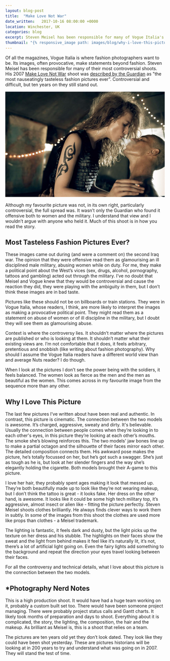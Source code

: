 ```yaml
---
layout: blog-post
title:  "Make Love Not War"
date_written:   2017-10-16 08:00:00 +0000
location: Winchester, UK
categories: blog
excerpt: Steven Meisel has been responsible for many of Vogue Italia's most controversial shoots. His 2007 Make Love Not War shoot was described by the Guardian as "the most nauseatingly tasteless fashion pictures ever”. Controversial and difficult, but ten years on they still stand out.
thumbnail: "{% responsive_image path: images/blog/why-i-love-this-picture/make-love-not-war.jpg class: wide %}"
---
```

Of all the magazines, Vogue Italia is where fashion photographers want to be. Its images, often provocative, make statements beyond fashion. Steven Meisel has been responsible for many of their most controversial shoots. His 2007 [Make Love Not War](http://mymodernmet.com/make-love-not-war-steven/) shoot was [described by the Guardian](https://www.theguardian.com/lifeandstyle/2007/sep/24/fashion.photography) as "the most nauseatingly tasteless fashion pictures ever”. Controversial and difficult, but ten years on they still stand out.

![Photographer: Steven Meisel.](/images/blog/why-i-love-this-picture/make-love-not-war.jpg "Photographer: Steven Meisel.")

Although my favourite picture was not, in its own right, particularly controversial, the full spread was. It wasn’t only the Guardian who found it offensive both to women and the military. I understand that view and I wouldn’t argue with anyone who held it. Much of this shoot is in how you read the story.

## Most Tasteless Fashion Pictures Ever?
These images came out during (and were a comment on) the second Iraq war. The opinion that they were offensive read them as glamourising an ill disciplined male military, abusing women while on duty. For me, they make a political point about the West’s vices (sex, drugs, alcohol, pornography, tattoos and gambling) acted out through the military. I’ve no doubt that Meisel and Vogue knew that they would be controversial and cause the reaction they did, they were playing with the ambiguity in them, but I don’t think these images are in bad taste.

Pictures like these should not be on billboards or train stations. They were in Vogue Italia, whose readers, I think, are more likely to interpret the images as making a provocative political point. They might read them as a statement on abuse of women or of ill discipline in the military, but I doubt they will see them as glamourising abuse.

Context is where the controversy lies. It shouldn’t matter where the pictures are published or who is looking at them. It shouldn’t matter what their existing views are. I’m not comfortable that it does, it feels arbitrary, pretentious and snobbish (like writing about fashion photography). Why should I assume the Vogue Italia readers have a different world view than and average Nuts reader? I do though.

When I look at the pictures I don’t see the power being with the soldiers, it feels balanced. The women look as fierce as the men and the men as beautiful as the women. This comes across in my favourite image from the sequence more than any other.

## Why I Love This Picture
The last few pictures I’ve written about have been real and authentic. In contrast, this picture is cinematic. The connection between the two models is awesome.  It’s charged, aggressive, sweaty and dirty. It's believable. Usually the connection between people comes when they’re looking in to each other's eyes, in this picture they’re looking at each other’s mouths. The smoke she’s blowing reinforces this. The two models' jaw bones line up to make a partial octagon and the silhouette of their faces mirror each other. The detailed composition connects them. His awkward pose makes the picture, he’s totally focussed on her, but he’s got such a swagger. She’s just as tough as he is, but look at her slender fingers and the way she’s elegantly holding the cigarette. Both models brought their A-game to this picture.

I love her hair, they probably spent ages making it look that messed up. They’re both beautifully made up to look like they’re not wearing makeup, but I don’t think the tattoo is great - it looks fake. Her dress on the other hand, is awesome. It looks like it could be some high tech military top, it’s aggressive, almost insect or alien like - fitting the picture perfectly. Steven Meisel shoots clothes brilliantly. He always finds clever ways to work them in subtly.  In some of the images from this shoot the clothes are used more like props than clothes -  a Meisel trademark.

The lighting is fantastic, it feels dark and dusty, but the light picks up the texture on her dress and his stubble. The highlights on their faces show the sweat and the light from behind makes it feel like it’s naturally lit, it’s not, there’s a lot of artificial light going on. Even the fairy lights add something to the background and repeat the direction your eyes travel looking between their faces.

For all the controversy and technical details, what I love about this picture is the connection between the two models.


## \*Photography Nerd Notes
This is a high production shoot. It would have had a huge team working on it, probably a custom built set too. There would have been someone project managing. There were probably project status calls and Gantt charts. It likely took months of preparation and days to shoot. Everything about it is complicated, the story, the lighting, the composition, the hair and the makeup. As brilliant as Meisel is, this is a shoot that relies on a team.

The pictures are ten years old yet they don’t look dated. They look like they could have been shot yesterday. These are pictures historians will be looking at in 200 years to try and understand what was going on in 2007. They will stand the test of time.
